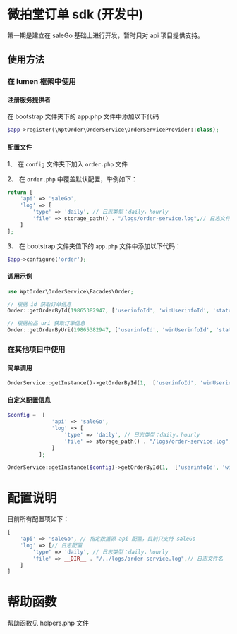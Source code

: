 # 微拍堂订单 sdk (开发中)

第一期是建立在 saleGo 基础上进行开发，暂时只对 api 项目提供支持。

## 使用方法

### 在 lumen 框架中使用

#### 注册服务提供者

在 bootstrap 文件夹下的 app.php 文件中添加以下代码
```php
$app->register(\WptOrder\OrderService\OrderServiceProvider::class);
```
#### 配置文件

1、 在 `config` 文件夹下加入 `order.php` 文件

2、 在 `order.php` 中覆盖默认配置，举例如下：

```php
return [
    'api' => 'saleGo',
    'log' => [
        'type' => 'daily', // 日志类型：daily，hourly
        'file' => storage_path() . "/logs/order-service.log",// 日志文件名
    ]
];
```

3、 在 bootstrap 文件夹值下的 `app.php` 文件中添加以下代码：
```php
$app->configure('order');
```

#### 调用示例

```php
use WptOrder\OrderService\Facades\Order;

// 根据 id 获取订单信息
Order::getOrderById(19865382947, ['userinfoId', 'winUserinfoId', 'status']);

// 根据拍品 uri 获取订单信息
Order::getOrderByUri(19865382947, ['userinfoId', 'winUserinfoId', 'status']);

```

### 在其他项目中使用

#### 简单调用

```php
OrderService::getInstance()->getOrderById(1,  ['userinfoId', 'winUserinfoId', 'status']);
```

#### 自定义配置信息

```php
$config =  [
              'api' => 'saleGo',
              'log' => [
                  'type' => 'daily', // 日志类型：daily，hourly
                  'file' => storage_path() . "/logs/order-service.log",// 日志文件名
              ]
          ];
          
OrderService::getInstance($config)->getOrderById(1,  ['userinfoId', 'winUserinfoId', 'status']);

```

# 配置说明

目前所有配置项如下：
```php
[
    'api' => 'saleGo', // 指定数据源 api 配置，目前只支持 saleGo
    'log' => [// 日志配置
        'type' => 'daily', // 日志类型：daily，hourly
        'file' => __DIR__ . "/../logs/order-service.log",// 日志文件名
    ]
]
```


# 帮助函数

帮助函数见 helpers.php 文件
